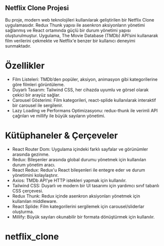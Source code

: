 ## Netflix Clone Projesi

Bu proje, modern web teknolojileri kullanılarak geliştirilen bir Netflix Clone uygulamasıdır. Redux Thunk yapısı ile asenkron aksiyonların yönetimi sağlanmış ve React ortamında güçlü bir durum yönetimi yapısı oluşturulmuştur. Uygulama, The Movie Database (TMDb) API’sini kullanarak film verilerini çekmekte ve Netflix'e benzer bir kullanıcı deneyimi sunmaktadır.

# Özellikler
- Film Listeleri: TMDb’den popüler, aksiyon, animasyon gibi kategorilerine göre filmleri görüntüleme.
- Duyarlı Tasarım: Tailwind CSS, her cihazda uyumlu ve görsel olarak çekici bir arayüz sağlar.
- Carousel Gösterimi: Film kategorileri, react-splide kullanılarak interaktif bir carousel ile sergilenir.
- Lazy Loading ve Performans Optimizasyonu: redux-thunk ile verimli API çağrıları ve millify ile büyük sayıların yönetimi.

# Kütüphaneler & Çerçeveler
- React Router Dom: Uygulama içindeki farklı sayfalar ve görünümler arasında gezinme.
- Redux: Bileşenler arasında global durumu yönetmek için kullanılan durum yönetim aracı.
- React Redux: Redux'u React bileşenleri ile entegre eder ve durum yönetimini kolaylaştırır.
- Axios: TMDb API’ye HTTP istekleri yapmak için kullanılır.
- Tailwind CSS: Duyarlı ve modern bir UI tasarımı için yardımcı sınıf tabanlı CSS çerçevesi.
- Redux Thunk: Redux içinde asenkron aksiyonları yönetmek için kullanılan middleware.
- React Splide: Film kategorilerini sergilemek için  carousel/sliderlar oluşturma.
- Millify: Büyük sayıları okunabilir bir formata dönüştürmek için kullanılır.
# netflix_clone
